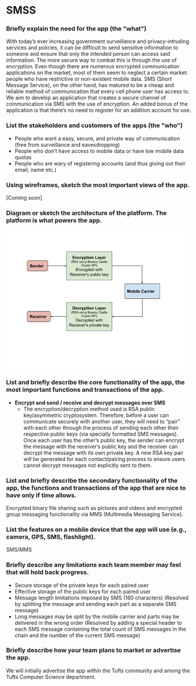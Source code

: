# SMSS
### Briefly explain the need for the app (the "what")
With today’s ever increasing government surveillance and privacy-intruding services and policies, it can be difficult to send sensitive information to someone and ensure that only the intended person can access said information. The more secure way to combat this is through the use of encryption. Even though there are numerous encrypted communication applications on the market, most of them seem to neglect a certain market: people who have restrictive or non-existent mobile data. SMS (Short Message Service), on the other hand, has matured to be a cheap and reliable method of communication that every cell phone user has access to. We aim to develop an application that creates a secure channel of communication via SMS with the use of encryption. An added bonus of the application is that there’s no need to register for an addition account for use. 

### List the stakeholders and customers of the apps (the "who")
* People who want a easy, secure, and private way of communication (free from surveillance and eavesdropping)
* People who don’t have access to mobile data or have low mobile data quotas
* People who are wary of registering accounts (and thus giving out their email, name etc.)

### Using wireframes, sketch the most important views of the app.
[Coming soon]

### Diagram or sketch the architecture of the platform. The platform is what powers the app. 
![Platform architecture](notebook-img/platform_architecture.png)
### List and briefly describe the core functionality of the app, the most important functions and transactions of the app.
* **Encrypt and send / receive and decrypt messages over SMS**
  * The encryption/decryption method used is RSA public key/asymmetric cryptosystem. Therefore, before a user can communicate securely with another user, they will need to “pair” with each other through the process of sending each other their respective public keys (via specially formatted SMS messages). Once each user has the other’s public key, the sender can encrypt the message with the receiver’s public key and the receiver can decrypt the message with its own private key. A new RSA key pair will be generated for each contact/pairing process to ensure users cannot decrypt messages not explicitly sent to them.  

### List and briefly describe the secondary functionality of the app, the functions and transactions of the app that are nice to have only if time allows.
Encrypted binary file sharing such as pictures and videos and encrypted group messaging functionality via MMS (Multimedia Messaging Service).


### List the features on a mobile device that the app will use (e.g., camera, GPS, SMS, flashlight).
SMS/MMS

### Briefly describe any limitations each team member may feel that will hold back progress.
* Secure storage of the private keys for each paired user
* Effective storage of the public keys for each paired user
* Message length limitations imposed by SMS (160 characters) (Resolved by splitting the message and sending each part as a separate SMS message) 
* Long messages may be split by the mobile carrier and parts may be delivered in the wrong order (Resolved by adding a special header to each SMS message containing the total count of SMS messages in the chain and the number of the current SMS message)

### Briefly describe how your team plans to market or advertise the app.
We will initially advertise the app within the Tufts community and among the Tufts Computer Science department. 

